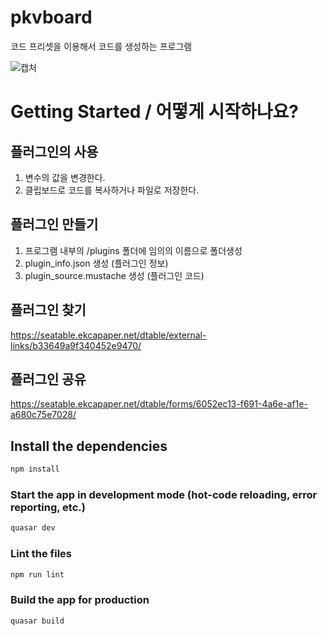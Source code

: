 # pkvboard

코드 프리셋을 이용해서 코드를 생성하는 프로그램

![캡처](https://user-images.githubusercontent.com/63381869/139162740-8bde8c4e-36ba-4a62-9e93-62e776282098.PNG)

# Getting Started / 어떻게 시작하나요?

## 플러그인의 사용
1. 변수의 값을 변경한다.
2. 클립보드로 코드를 복사하거나 파일로 저장한다.

## 플러그인 만들기
1. 프로그램 내부의 /plugins 폴더에 임의의 이름으로 폴더생성
2. plugin_info.json 생성 (플러그인 정보)
3. plugin_source.mustache 생성 (플러그인 코드)

## 플러그인 찾기
https://seatable.ekcapaper.net/dtable/external-links/b33649a9f340452e9470/

## 플러그인 공유
https://seatable.ekcapaper.net/dtable/forms/6052ec13-f691-4a6e-af1e-a680c75e7028/


## Install the dependencies
```bash
npm install
```

### Start the app in development mode (hot-code reloading, error reporting, etc.)
```bash
quasar dev
```

### Lint the files
```bash
npm run lint
```

### Build the app for production
```bash
quasar build
```
